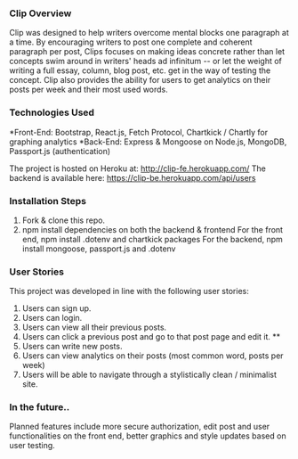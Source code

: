 ### Clip Overview 
Clip was designed to help writers overcome mental blocks one paragraph at a time. By encouraging writers to post one complete and coherent paragraph per post, Clips focuses on making ideas concrete rather than let concepts swim around in writers' heads ad infinitum -- or let the weight of writing a full essay, column, blog post, etc. get in the way of testing the concept. Clip also provides the ability for users to get analytics on their posts per week and their most used words.


### Technologies Used 

*Front-End: Bootstrap, React.js, Fetch Protocol, Chartkick / Chartly for graphing analytics 
*Back-End: Express & Mongoose on Node.js, MongoDB, Passport.js (authentication)


The project is hosted on Heroku at: http://clip-fe.herokuapp.com/
The backend is available here: https://clip-be.herokuapp.com/api/users

### Installation Steps 
1. Fork & clone this repo. 
2. npm install dependencies on both the backend & frontend 
    For the front end, npm install .dotenv and chartkick packages 
    For the backend, npm install mongoose, passport.js and .dotenv 

### User Stories 
This project was developed in line with the following user stories: 
1. Users can sign up. 
2. Users can login. 
3. Users can view all their previous posts. 
4. Users can click a previous post and go to that post page and edit it. ** 
5. Users can write new posts.
6. Users can view analytics on their posts (most common word, posts per week)
7. Users will be able to navigate through a stylistically clean / minimalist site.


### In the future..  

Planned features include more secure authorization, edit post and user functionalities on the front end, better graphics and style updates based on user testing. 

